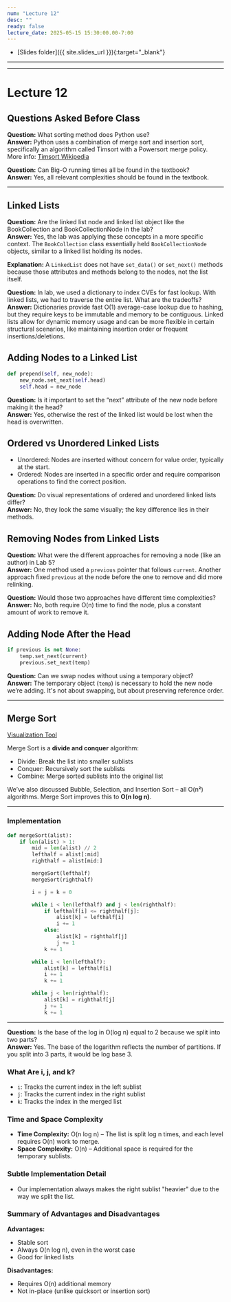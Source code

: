 ```yaml
---
num: "Lecture 12"
desc: ""
ready: false
lecture_date: 2025-05-15 15:30:00.00-7:00
---
```


* [Slides folder]({{ site.slides_url }}){:target="_blank"}

---

---
# Lecture 12

## Questions Asked Before Class

**Question:** What sorting method does Python use?  
**Answer:** Python uses a combination of merge sort and insertion sort, specifically an algorithm called Timsort with a Powersort merge policy.  
More info: [Timsort Wikipedia](https://en.wikipedia.org/wiki/Timsort)

**Question:** Can Big-O running times all be found in the textbook?  
**Answer:** Yes, all relevant complexities should be found in the textbook.

---

## Linked Lists

**Question:** Are the linked list node and linked list object like the BookCollection and BookCollectionNode in the lab?  
**Answer:** Yes, the lab was applying these concepts in a more specific context. The `BookCollection` class essentially held `BookCollectionNode` objects, similar to a linked list holding its nodes.

**Explanation:** A `LinkedList` does not have `set_data()` or `set_next()` methods because those attributes and methods belong to the nodes, not the list itself.

**Question:** In lab, we used a dictionary to index CVEs for fast lookup. With linked lists, we had to traverse the entire list. What are the tradeoffs?  
**Answer:** Dictionaries provide fast O(1) average-case lookup due to hashing, but they require keys to be immutable and memory to be contiguous. Linked lists allow for dynamic memory usage and can be more flexible in certain structural scenarios, like maintaining insertion order or frequent insertions/deletions.

## Adding Nodes to a Linked List

```python
def prepend(self, new_node):
    new_node.set_next(self.head)
    self.head = new_node
```

**Question:** Is it important to set the “next” attribute of the new node before making it the head?  
**Answer:** Yes, otherwise the rest of the linked list would be lost when the head is overwritten.

## Ordered vs Unordered Linked Lists

- Unordered: Nodes are inserted without concern for value order, typically at the start.
- Ordered: Nodes are inserted in a specific order and require comparison operations to find the correct position.

**Question:** Do visual representations of ordered and unordered linked lists differ?  
**Answer:** No, they look the same visually; the key difference lies in their methods.

## Removing Nodes from Linked Lists

**Question:** What were the different approaches for removing a node (like an author) in Lab 5?  
**Answer:** One method used a `previous` pointer that follows `current`. Another approach fixed `previous` at the node before the one to remove and did more relinking.

**Question:** Would those two approaches have different time complexities?  
**Answer:** No, both require O(n) time to find the node, plus a constant amount of work to remove it.

## Adding Node After the Head

```python
if previous is not None:
    temp.set_next(current)
    previous.set_next(temp)
```

**Question:** Can we swap nodes without using a temporary object?  
**Answer:** The temporary object (`temp`) is necessary to hold the new node we’re adding. It's not about swapping, but about preserving reference order.

---

## Merge Sort

[Visualization Tool](https://www.hackerearth.com/practice/algorithms/sorting/merge-sort/visualize/)

Merge Sort is a **divide and conquer** algorithm:
- Divide: Break the list into smaller sublists
- Conquer: Recursively sort the sublists
- Combine: Merge sorted sublists into the original list

We’ve also discussed Bubble, Selection, and Insertion Sort – all O(n²) algorithms. Merge Sort improves this to **O(n log n)**.

---

### Implementation

```python
def mergeSort(alist):
    if len(alist) > 1:
        mid = len(alist) // 2
        lefthalf = alist[:mid]
        righthalf = alist[mid:]

        mergeSort(lefthalf)
        mergeSort(righthalf)

        i = j = k = 0

        while i < len(lefthalf) and j < len(righthalf):
            if lefthalf[i] <= righthalf[j]:
                alist[k] = lefthalf[i]
                i += 1
            else:
                alist[k] = righthalf[j]
                j += 1
            k += 1

        while i < len(lefthalf):
            alist[k] = lefthalf[i]
            i += 1
            k += 1

        while j < len(righthalf):
            alist[k] = righthalf[j]
            j += 1
            k += 1
```

---

**Question:** Is the base of the log in O(log n) equal to 2 because we split into two parts?  
**Answer:** Yes. The base of the logarithm reflects the number of partitions. If you split into 3 parts, it would be log base 3.

### What Are i, j, and k?

- `i`: Tracks the current index in the left sublist
- `j`: Tracks the current index in the right sublist
- `k`: Tracks the index in the merged list

### Time and Space Complexity

- **Time Complexity:** O(n log n) – The list is split log n times, and each level requires O(n) work to merge.
- **Space Complexity:** O(n) – Additional space is required for the temporary sublists.

### Subtle Implementation Detail

- Our implementation always makes the right sublist "heavier" due to the way we split the list.

### Summary of Advantages and Disadvantages

**Advantages:**
- Stable sort
- Always O(n log n), even in the worst case
- Good for linked lists

**Disadvantages:**
- Requires O(n) additional memory
- Not in-place (unlike quicksort or insertion sort)
